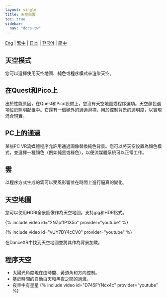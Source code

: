 ```yaml
---
layout: single
title: 天空與雲
toc: true
sidebar:
  nav: "docs-tw"
---
```

[Eng](/dancexr/features/skymap) | [繁中](/tw/dancexr/features/skymap) | [日本](/jp/dancexr/features/skymap) | [한국어](/kr/dancexr/features/skymap) | [简中](/zh/dancexr/features/skymap)


## 天空模式
您可以選擇使用天空地圖、純色或程序模式來渲染天空。

## 在Quest和Pico上
出於性能原因，在Quest和Pico設備上，您沒有天空地圖或程序選項。天空顏色選項位於照明配置中。它還有一個額外的通過滑塊，用於控制背景的透明度，以實現混合現實。

## PC上的通過
某些PC VR流媒體程序允許用通過圖像替換純色背景。您可以將天空設置為顏色模式，並選擇一種顏色（例如純黑或綠色），以便流媒體系統可以正常工作。

## 雲
以程序方式生成的雲可以受風影響並在時間上進行逼真的變化。

## 天空地圖
您可以使用HDRI全景圖像作為天空地圖。支持jpg和HDR格式。

{% include video id="2NZpffP1X5o" provider="youtube" %}

{% include video id="vUY7DY4cCV0" provider="youtube" %}

在DanceXR中找到天空地圖並將其作為背景加載。

## 程序天空
* 太陽光角度現在由時間、黃道角和方向控制。
* 基於時間的自動白天和黑夜之間的過渡。
* 夜空中有星星
{% include video id="D745FYNcx4c" provider="youtube" %}